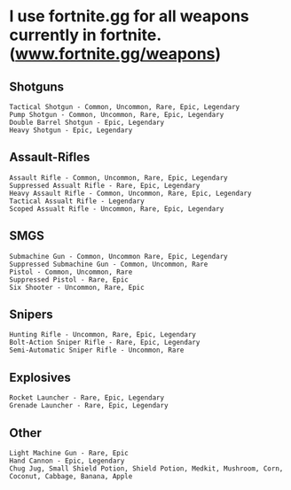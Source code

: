 # I use fortnite.gg for all weapons currently in fortnite. (www.fortnite.gg/weapons)

## Shotguns
    Tactical Shotgun - Common, Uncommon, Rare, Epic, Legendary
    Pump Shotgun - Common, Uncommon, Rare, Epic, Legendary
    Double Barrel Shotgun - Epic, Legendary
    Heavy Shotgun - Epic, Legendary

## Assault-Rifles
    Assault Rifle - Common, Uncommon, Rare, Epic, Legendary
    Suppressed Assualt Rifle - Rare, Epic, Legendary
    Heavy Assault Rifle - Common, Uncommon, Rare, Epic, Legendary
    Tactical Assualt Rifle - Legendary
    Scoped Assualt Rifle - Uncommon, Rare, Epic, Legendary

## SMGS
    Submachine Gun - Common, Uncommon Rare, Epic, Legendary
    Suppressed Submachine Gun - Common, Uncommon, Rare
    Pistol - Common, Uncommon, Rare
    Suppressed Pistol - Rare, Epic
    Six Shooter - Uncommon, Rare, Epic

## Snipers
    Hunting Rifle - Uncommon, Rare, Epic, Legendary
    Bolt-Action Sniper Rifle - Rare, Epic, Legendary
    Semi-Automatic Sniper Rifle - Uncommon, Rare

## Explosives
    Rocket Launcher - Rare, Epic, Legendary
    Grenade Launcher - Rare, Epic, Legendary

## Other
    Light Machine Gun - Rare, Epic
    Hand Cannon - Epic, Legendary
    Chug Jug, Small Shield Potion, Shield Potion, Medkit, Mushroom, Corn, Coconut, Cabbage, Banana, Apple
